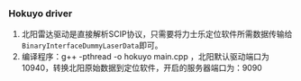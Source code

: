 ### Hokuyo driver 
1. 北阳雷达驱动是直接解析SCIP协议，只需要将力士乐定位软件所需数据传输给`BinaryInterfaceDummyLaserData`即可。
2. 编译程序：g++ -pthread  -o hokuyo main.cpp ，北阳默认驱动端口为10940，转换北阳原始数据到定位软件，开启的服务器端口为：9090
